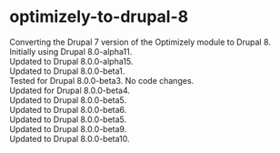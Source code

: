 optimizely-to-drupal-8
======================

Converting the Drupal 7 version of the Optimizely module to Drupal 8.<br />
Initially using Drupal 8.0-alpha11.<br />
Updated to Drupal 8.0.0-alpha15.<br />
Updated to Drupal 8.0.0-beta1.<br />
Tested for Drupal 8.0.0-beta3. No code changes.<br />
Updated for Drupal 8.0.0-beta4.<br />
Updated to Drupal 8.0.0-beta5.<br />
Updated to Drupal 8.0.0-beta6.<br />
Updated to Drupal 8.0.0-beta5.<br />
Updated to Drupal 8.0.0-beta9.<br />
Updated to Drupal 8.0.0-beta10.<br />
